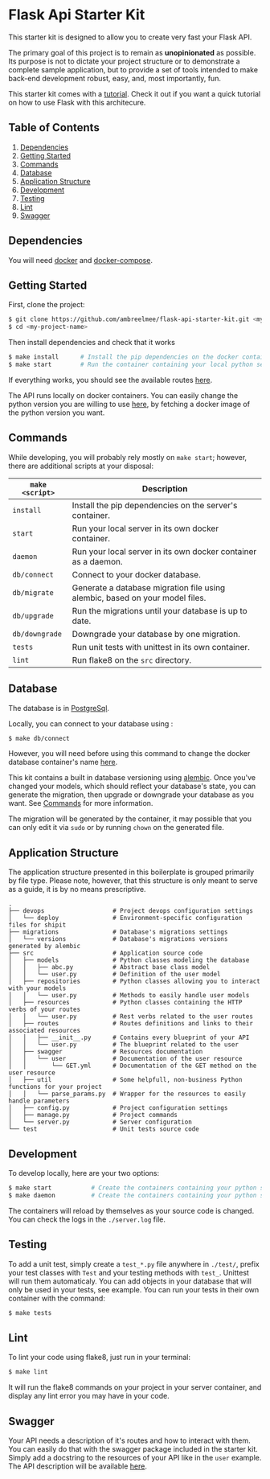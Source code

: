 # Flask Api Starter Kit

This starter kit is designed to allow you to create very fast your Flask API.

The primary goal of this project is to remain as **unopinionated** as possible. Its purpose is not to dictate your project structure or to demonstrate a complete sample application, but to provide a set of tools intended to make back-end development robust, easy, and, most importantly, fun.

This starter kit comes with a [tutorial](https://github.com/ambreelmee/flask-api-starter-kit/blob/tutorial/doc/installation.md).
Check it out if you want a quick tutorial on how to use Flask with this architecure.

## Table of Contents
1. [Dependencies](#dependencies)
1. [Getting Started](#getting-started)
1. [Commands](#commands)
1. [Database](#database)
1. [Application Structure](#application-structure)
1. [Development](#development)
1. [Testing](#testing)
1. [Lint](#lint)
1. [Swagger](#swagger)

## Dependencies

You will need [docker](https://docs.docker.com/engine/installation/) and [docker-compose](https://docs.docker.com/compose/install/).

## Getting Started

First, clone the project:

```bash
$ git clone https://github.com/ambreelmee/flask-api-starter-kit.git <my-project-name>
$ cd <my-project-name>
```

Then install dependencies and check that it works

```bash
$ make install      # Install the pip dependencies on the docker container
$ make start        # Run the container containing your local python server
```
If everything works, you should see the available routes [here](http://127.0.0.1:3000/api/spec).

The API runs locally on docker containers. You can easily change the python version you are willing to use [here](https://github.com/ambreelmee/flask-api-starter-kit/blob/master/docker-compose.yml#L4), by fetching a docker image of the python version you want.

## Commands

While developing, you will probably rely mostly on `make start`; however, there are additional scripts at your disposal:

|`make <script>`|Description|
|------------------|-----------|
|`install`|Install the pip dependencies on the server's container.|
|`start`|Run your local server in its own docker container.|
|`daemon`|Run your local server in its own docker container as a daemon.|
|`db/connect`|Connect to your docker database.|
|`db/migrate`|Generate a database migration file using alembic, based on your model files.|
|`db/upgrade`|Run the migrations until your database is up to date.|
|`db/downgrade`|Downgrade your database by one migration.|
|`tests`|Run unit tests with unittest in its own container.|
|`lint`|Run flake8 on the `src` directory.|

## Database

The database is in [PostgreSql](https://www.postgresql.org/).

Locally, you can connect to your database using :
```bash
$ make db/connect
```

However, you will need before using this command to change the docker database container's name [here](https://github.com/ambreelmee/flask-api-starter-kit/blob/master/package.json#L6).

This kit contains a built in database versioning using [alembic](https://pypi.python.org/pypi/alembic).
Once you've changed your models, which should reflect your database's state, you can generate the migration, then upgrade or downgrade your database as you want. See [Commands](#commands) for more information.

The migration will be generated by the container, it may possible that you can only edit it via `sudo` or by running `chown` on the generated file.

## Application Structure

The application structure presented in this boilerplate is grouped primarily by file type. Please note, however, that this structure is only meant to serve as a guide, it is by no means prescriptive.

```
.
├── devops                   # Project devops configuration settings
│   └── deploy               # Environment-specific configuration files for shipit
├── migrations               # Database's migrations settings
│   └── versions             # Database's migrations versions generated by alembic
├── src                      # Application source code
│   ├── models               # Python classes modeling the database
│   │   ├── abc.py           # Abstract base class model
│   │   └── user.py          # Definition of the user model
│   ├── repositories         # Python classes allowing you to interact with your models
│   │   └── user.py          # Methods to easily handle user models
│   ├── resources            # Python classes containing the HTTP verbs of your routes
│   │   └── user.py          # Rest verbs related to the user routes
│   ├── routes               # Routes definitions and links to their associated resources
│   │   ├── __init__.py      # Contains every blueprint of your API
│   │   └── user.py          # The blueprint related to the user
│   ├── swagger              # Resources documentation
│   │   └── user             # Documentation of the user resource
│   │       └── GET.yml      # Documentation of the GET method on the user resource
│   ├── util                 # Some helpfull, non-business Python functions for your project
│   │   └── parse_params.py  # Wrapper for the resources to easily handle parameters
│   ├── config.py            # Project configuration settings
│   ├── manage.py            # Project commands
│   └── server.py            # Server configuration
└── test                     # Unit tests source code
```

## Development

To develop locally, here are your two options:

```bash
$ make start           # Create the containers containing your python server in your terminal
$ make daemon          # Create the containers containing your python server as a daemon
```

The containers will reload by themselves as your source code is changed.
You can check the logs in the `./server.log` file.

## Testing

To add a unit test, simply create a `test_*.py` file anywhere in `./test/`, prefix your test classes with `Test` and your testing methods with `test_`. Unittest will run them automaticaly.
You can add objects in your database that will only be used in your tests, see example.
You can run your tests in their own container with the command:

```bash
$ make tests
```

## Lint

To lint your code using flake8, just run in your terminal:

```bash
$ make lint
```

It will run the flake8 commands on your project in your server container, and display any lint error you may have in your code.

## Swagger

Your API needs a description of it's routes and how to interact with them.
You can easily do that with the swagger package included in the starter kit.
Simply add a docstring to the resources of your API like in the `user` example.
The API description will be available [here](http://127.0.0.1:3000/application/spec).
